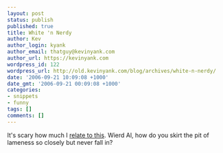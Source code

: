 ```yaml
---
layout: post
status: publish
published: true
title: White 'n Nerdy
author: Kev
author_login: kyank
author_email: thatguy@kevinyank.com
author_url: https://kevinyank.com
wordpress_id: 122
wordpress_url: http://old.kevinyank.com/blog/archives/white-n-nerdy/
date: '2006-09-21 10:09:08 +1000'
date_gmt: '2006-09-21 00:09:08 +1000'
categories:
- snippets
- funny
tags: []
comments: []
---
```

<p>It's scary how much I <a title="Video: "White and Nerdy", Wierd Al Yankovic" href="http://video.google.com/videoplay?docid=7939447080926152362">relate to this</a>. Wierd Al, how do you skirt the pit of lameness so closely but never fall in?</p>
